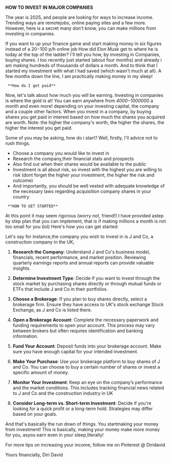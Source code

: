 **HOW TO INVEST IN MAJOR COMPANIES**

The year is 2025, and people are looking for ways to increase income. Trending ways are remotejobs, online paying sites and a few more. However, here is a secret many don't know, you can make millions from investing in companies.

If you want to up your finance game and start making money in six figures instead of a $20-$100 p/h online job
How did Elon Musk get to where he is today at the top of the ladder? I'll tell you how, by investing in Companies, buying shares. I too recently just started (about four months) and already i am making hundreds of thousands of dollars a month. And to think that I started my investment with what I had saved (which wasn't much at all). A few months down the line, I am practically making money in my sleep!

<script async src="https://pagead2.googlesyndication.com/pagead/js/adsbygoogle.js?client=ca-pub-5311105466084896"
     crossorigin="anonymous"></script>
     **How do I get paid**
Now, let's talk about how much you will be earning.
Investing in companies is where the gold is at! You can earn anywhere from *$4000-$1000000* a month and even more! depending on your investing capital, the company and a couple other factors.
When you invest in a company, by buying shares you get paid in interest based on how much the shares you acquired are worth. 
Note: the higher the company's worth, the higher the shares, the higher the interest you get paid.

Some of you may be asking, how do i start?
Well, firstly, I'll advice not to rush things. 
- Choose a company you would like to invest in
- Research the company,their financial stats and prospects
- Also find out when their shares would be available to the public
- Investment is all about risk, so invest with the highest you are willing to risk (dont forget the higher your investment, the higher the risk and outcome)
- And importantly, you should be well vested with adequate knowledge of the necessary laws regarding acquisition company shares in your country
  
<script async src="https://pagead2.googlesyndication.com/pagead/js/adsbygoogle.js?client=ca-pub-5311105466084896"
     crossorigin="anonymous"></script>
     **HOW TO GET STARTED**
At this point it may seem rigorous (worry not, friend!) I have provided astep by step plan that you can implement, that is if making millions a month is not too small for you (lol)
Here's how you can get started:

Let's say for instance,the company you wish to invest in is J and Co, a construction company in the UK;
1. **Research the Company**: Understand J and Co's business model, financials, recent performance, and market position. Reviewing quarterly earnings reports and annual reports can provide valuable insights.

2. **Determine Investment Type**: Decide if you want to invest through the stock market by purchasing shares directly or through mutual funds or ETFs that include J and Co in their portfolios.

3. **Choose a Brokerage**: If you plan to buy shares directly, select a brokerage firm. Ensure they have access to UK's stock exchange Stock Exchange, as J and Co is listed there.

4. **Open a Brokerage Account**: Complete the necessary paperwork and funding requirements to open your account. This process may vary between brokers but often requires identification and banking information.

5. **Fund Your Account**: Deposit funds into your brokerage account. Make sure you have enough capital for your intended investment.

6. **Make Your Purchase**: Use your brokerage platform to buy shares of J and Co. You can choose to buy a certain number of shares or invest a specific amount of money.

7. **Monitor Your Investment**: Keep an eye on the company’s performance and the market conditions. This includes tracking financial news related to J and Co and the construction industry in UK

8. **Consider Long-term vs. Short-term Investment**: Decide if you're looking for a quick profit or a long-term hold. Strategies may differ based on your goals.

And that's basically the run down of things. You startmaking your money from investment!
This is basically, making your money make more money for you, asyou earn even in your sleep,literally!

For more tips on increasing your income, follow me on Pinterest @ Diridavid

Yours financially,
Diri David

